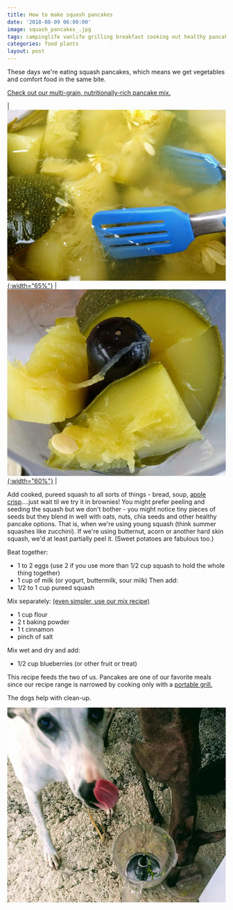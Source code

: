 ```yaml
---
title: How to make squash pancakes
date: '2018-08-09 06:00:00'
image: squash_pancakes_.jpg
tags: campinglife vanlife grilling breakfast cooking out healthy pancakes
categories: food plants
layout: post
---
```


These days we're eating squash pancakes, which means we get vegetables and comfort food in the same bite.

[Check out our multi-grain, nutritionally-rich pancake mix.](https://reverdecer.annalisagross.com/2018/07/17/pancakes/)

| [![](/images/squash_.jpg){:width="65%"}](/images/squash.jpg) | [![](/images/squash2_.jpg){:width="60%"}](/images/squash2.jpg) |

Add cooked, pureed squash to all sorts of things - bread, soup, [apple crisp](http://reverdecer.annalisagross.com/2018/08/27/how-to-make-apple-crisp-in-a-grill/)....just wait til we try it in brownies! You might prefer peeling and seeding the squash but we don't bother - you might notice tiny pieces of seeds but they blend in well with oats, nuts, chia seeds and other healthy pancake options. That is, when we're using young squash (think summer squashes like zucchini). If we're using butternut, acorn or another hard skin squash, we'd at least partially peel it. (Sweet potatoes are fabulous too.)

Beat together:
* 1 to 2 eggs (use 2 if you use more than 1/2 cup squash to hold the whole thing together)
* 1 cup of milk (or yogurt, buttermilk, sour milk)
Then add:
* 1/2 to 1 cup pureed squash

Mix separately:                [(even simpler, use our mix recipe)](https://reverdecer.annalisagross.com/2018/07/17/pancakes/)
* 1 cup flour
* 2 t baking powder
* 1 t cinnamon
* pinch of salt

Mix wet and dry and add:
* 1/2 cup blueberries (or other fruit or treat)

This recipe feeds the two of us. Pancakes are one of our favorite meals since our recipe range is narrowed by cooking only with a [portable grill.](https://reverdecer.annalisagross.com/2018/08/08/our-grill/)

The dogs help with clean-up.

[![](/images/dog_cleaning_.jpg)](/images/dog_cleaning.jpg)